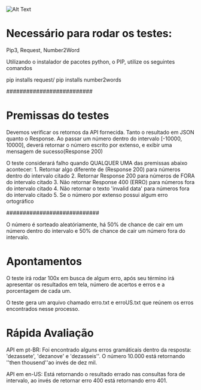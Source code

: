 ![Alt Text](https://media.giphy.com/media/ihDkhpyQMZiwOBwI9Z/giphy.gif)

# Necessário para rodar os testes:

Pip3,
Request, 
Number2Word

Utilizando o instalador de pacotes python, o PIP, utilize os seguintes comandos

pip installs request/ 
pip installs number2words

##########################

# Premissas do testes

Devemos verificar os retornos da API fornecida. Tanto o resultado em JSON quanto o Response.
Ao passar um número dentro do intervalo [-10000, 10000], deverá retornar o número escrito por extenso, e exibir uma mensagem de sucesso(Response 200)

O teste considerará falho quando QUALQUER UMA das premissas abaixo acontecer: 
    1. Retornar algo diferente de (Response 200) para números dentro do intervalo citado
    2. Retornar Response 200 para números de FORA do intervalo citado
    3. Não retornar Response 400 (ERRO) para números fora do intervalo citado
    4. Não retornar o texto 'invalid data' para números fora do intervalo citado
    5. Se o número por extenso possui algum erro ortográfico

############################

O número é sorteado aleatóriamente, há 50% de chance de cair em um número dentro do intervalo  e 50% de chance de cair um número fora do intervalo.


# Apontamentos

O teste irá rodar 100x em busca de algum erro, após seu término irá apresentar os resultados em tela, número de acertos e erros e a porcentagem de cada um.

O teste gera um arquivo chamado erro.txt e erroUS.txt que reúnem os erros encontrados nesse processo.

# Rápida Avaliação

API em pt-BR: Foi encontrado alguns erros gramáticais dentro da resposta: 'dezassete', 'dezanove' e 'dezasseis''. O número 10.000 está retornando ''then thousend''ao invés de dez mil. 


API em en-US: Está retornando o resultado errado nas consultas fora de intervalo, ao invés de retornar erro 400 está retornando erro 401.  


